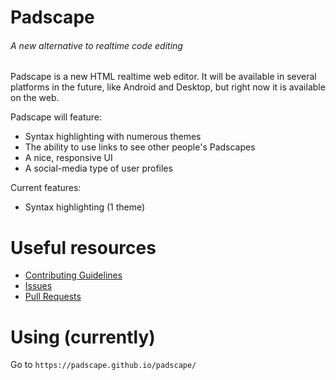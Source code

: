 # Padscape
###### A new alternative to realtime code editing

Padscape is a new HTML realtime web editor. It will be available in several platforms in the future, like Android and Desktop, but right now it is available on the web.

Padscape will feature:
- Syntax highlighting with numerous themes
- The ability to use links to see other people's Padscapes
- A nice, responsive UI
- A social-media type of user profiles

Current features:
- Syntax highlighting (1 theme)

# Useful resources
- [Contributing Guidelines](https://github.com/padscape/padscape/blob/master/CONTRIBUTING.md)
- [Issues](https://github.com/padscape/padscape/issues)
- [Pull Requests](https://github.com/padscape/padscape/pulls)

# Using (currently)

Go to `https://padscape.github.io/padscape/`
